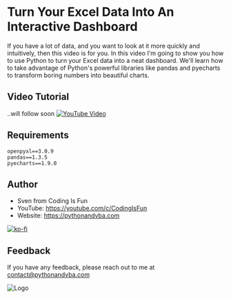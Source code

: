 # Turn Your Excel Data Into An Interactive Dashboard

If you have a lot of data, and you want to look at it more quickly and intuitively, then this video is for you. In this video I'm going to show you how to use Python to turn your Excel data into a neat dashboard. We'll learn how to take advantage of Python's powerful libraries like pandas and pyecharts to transform boring numbers into beautiful charts.

## Video Tutorial
..will follow soon
[![YouTube Video](https://img.youtube.com/vi/XXX/0.jpg)](https://youtu.be/XXX)


## Requirements
```
openpyxl==3.0.9
pandas==1.3.5
pyecharts==1.9.0
```

## Author

- Sven from Coding Is Fun
- YouTube: https://youtube.com/c/CodingIsFun
- Website: https://pythonandvba.com

[![ko-fi](https://ko-fi.com/img/githubbutton_sm.svg)](https://ko-fi.com/X7X47Q0EG)

## Feedback

If you have any feedback, please reach out to me at contact@pythonandvba.com

![Logo](https://www.pythonandvba.com/banner-img)

